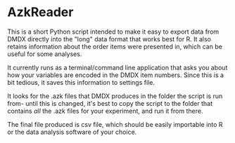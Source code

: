 AzkReader
=========

This is a short Python script intended to make it easy to export data from DMDX
directly into the "long" data format that works best for R. It also retains 
information about the order items were presented in, which can be useful for
some analyses. 

It currently runs as a terminal/command line application that asks you about
how your variables are encoded in the DMDX item numbers. Since this is a
bit tedious, it saves this information to settings file. 

It looks for the .azk files that DMDX produces in the folder the script is run 
from- until this is changed, it's best to copy the script to the folder that
contains *all* the .azk files for your experiment, and run it from there.

The final file produced is csv file, which should be easily importable into R
or the data analysis software of your choice.